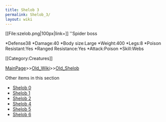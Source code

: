 ```yaml
---
title: Shelob 3
permalink: Shelob_3/
layout: wiki
---
```

[[File:szelob.png|100px|link=]] ''Spider boss

*Defense38
*Damage:40
*Body size:Large
*Weight:400
*Legs:8
*Poison Resistant:Yes
*Ranged Resistance:Yes
*Attack:Poison
*Skill:Webs

[[Category:Creatures]]

[MainPage](/keeperrl_wiki/ "wikilink")>>[Old_Wiki](/keeperrl_wiki/Old_Wiki "wikilink")>>[Old_Shelob](/keeperrl_wiki/Old_Shelob "wikilink")

Other items in this section
-    [Shelob 0](/keeperrl_wiki/Shelob_0 "wikilink")
-    [Shelob 1](/keeperrl_wiki/Shelob_1 "wikilink")
-    [Shelob 2](/keeperrl_wiki/Shelob_2 "wikilink")
-    [Shelob 4](/keeperrl_wiki/Shelob_4 "wikilink")
-    [Shelob 5](/keeperrl_wiki/Shelob_5 "wikilink")
-    [Shelob 6](/keeperrl_wiki/Shelob_6 "wikilink")
